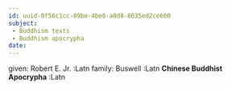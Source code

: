 ```yaml
---
id: uuid-0f56c1cc-89be-4be0-a0d8-8635ed2ce600
subject: 
 - Buddhism texts
 - Buddhism apocrypha
date: 
---
```


given: Robert E. Jr. :Latn
family: Buswell :Latn
**Chinese Buddhist Apocrypha** :Latn